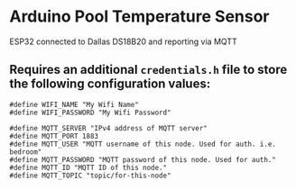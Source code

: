 # Arduino Pool Temperature Sensor
ESP32 connected to Dallas DS18B20 and reporting via MQTT

## Requires an additional `credentials.h` file to store the following configuration values:
```
#define WIFI_NAME "My Wifi Name"
#define WIFI_PASSWORD "My Wifi Password"

#define MQTT_SERVER "IPv4 address of MQTT server"
#define MQTT_PORT 1883
#define MQTT_USER "MQTT username of this node. Used for auth. i.e. bedroom"
#define MQTT_PASSWORD "MQTT password of this node. Used for auth."
#define MQTT_ID "MQTT ID of this node."
#define MQTT_TOPIC "topic/for-this-node"
```
